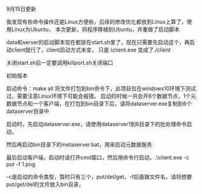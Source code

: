
9月15日更新

我发现有些命令操作还是Linux方便些，后续的修改优化都放到Linux上算了，使用Linux为Ubuntu，
本次更新，将程序移植到Ubuntu，并重做了启动脚本

data和server的启动脚本现在都放在start.sh里了，现在只需要先启动这个，再启动client就行了，client启动方式未变，
只是.\client.exe 变成了./client

关闭start.sh后一定要调用killport.sh关闭端口

初始版本


启动命令：make all
将文件打包到bin命令下，此项目仅在windows10环境下测试过，需要注意Linux环境下可能会报错。
启动的时候一共会开6个数据节点，1个元数据节点和一个客户端，在打包到bin目录下后，请将dataserver.exe复制到6个dataserver目录中

启动时，先启动dataserver.exe，请使用dataserver1到6目录下的批处理命令启动，

然后再启动bin目录下的metaserver.bat，用来启动元数据服务

最后启动客户端，启动时请打开cmd窗口，然后用命令行启动，.\client.exe -c put -f 1.png

-c是启动的命令类型，暂时只有三个，put/del/get，-f后面跟文件名，请将想要put/get/del的文件放入bin目录，


